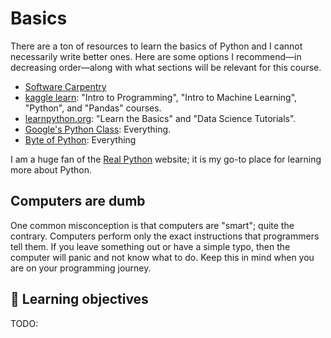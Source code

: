 # Basics

There are a ton of resources to learn the basics of Python and I cannot necessarily write better ones.
Here are some options I recommend&mdash;in decreasing order&mdash;along with what sections will be relevant for this course.

-   [Software Carpentry](https://software-carpentry.org/lessons/)
-   [kaggle learn](https://www.kaggle.com/learn/): "Intro to Programming", "Intro to Machine Learning", "Python", and "Pandas" courses.
-   [learnpython.org](https://www.learnpython.org/): "Learn the Basics" and "Data Science Tutorials".
-   [Google's Python Class](https://developers.google.com/edu/python): Everything.
-   [Byte of Python](https://python.oasci.org/external/byte-of-python/): Everything

I am a huge fan of the [Real Python](https://realpython.com/) website; it is my go-to place for learning more about Python.

## Computers are dumb

One common misconception is that computers are "smart"; quite the contrary.
Computers perform only the exact instructions that programmers tell them.
If you leave something out or have a simple typo, then the computer will panic and not know what to do.
Keep this in mind when you are on your programming journey.

## 🎯 Learning objectives

TODO:
